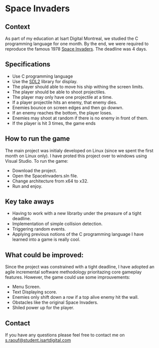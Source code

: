 # Space Invaders

## Context 
As part of my education at Isart Digital Montreal, we studied the C programming language for one month. By the end, we were required to reproduce the famous 1978 [Space Invaders](https://www.youtube.com/watch?v=axlx3o0codc&t=1s). The deadline was 4 days.

## Specifications
* Use C programming language
* Use the [SDL2](https://www.libsdl.org/download-2.0.php) library for display.
* The player should able to move his ship withing the screen limits.
* The player should be able to shoot projectiles.
* The player may only have one projectile at a time.
* If a player projectile hits an enemy, that enemy dies.
* Enemies bounce on screen edges and then go dowwn.
* If an enemy reaches the bottom, the player loses.
* Enemies may shoot at random if there is no enemy in front of them.
* If the player is hit 3 times, the game ends

## How to run the game
The main project was initialy developed on Linux (since we spent the first month on Linux only). I have proted this project over to windows using Visual Studio.
To run the game:
* Download the project.
* Open the SpaceInvaders.sln file.
* Change architecture from x64 to x32.
* Run and enjoy.

## Key take aways
* Having to work with a new librarby under the preasure of a tight deadline.
* Implementation of simple collision detection.
* Triggering random events.
* Applying previous notions of the C programming language I have learned into a game is really cool.

## What could be improved:
Since the project was constrained with a tight deadline, I have adopted an agile incremental software methodology prioritazing core gameplay features. However, the game could use some improuvements:
* Menu Screen.
* Text Displaying score.
* Enemies only shift down a row if a top alive enemy hit the wall.
* Obstacles like the original Space Invaders.
* Shiled power up for the player.

## Contact
If you have any questions please feel free to contact me on s.raouf@student.isartdigital.com
